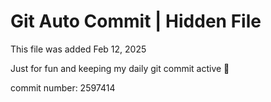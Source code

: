 # Git Auto Commit | Hidden File

This file was added Feb 12, 2025

Just for fun and keeping my daily git commit active 🤪

commit number: 2597414

